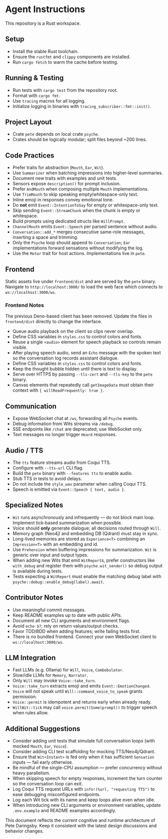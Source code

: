 # Agent Instructions

This repository is a Rust workspace.

## Setup

* Install the stable Rust toolchain.
* Ensure the `rustfmt` and `clippy` components are installed.
* Run `cargo fetch` to warm the cache before testing.

## Running & Testing

* Run tests with `cargo test` from the repository root.
* Format with `cargo fmt`.
* Use `tracing` macros for all logging.
* Initialize logging in binaries with `tracing_subscriber::fmt::init()`.

## Project Layout

* Crate `pete` depends on local crate `psyche`.
* Crates should be logically modular; split files beyond \~200 lines.

## Code Practices

* Prefer traits for abstraction (`Mouth`, `Ear`, `Wit`).
* Use `Summarizer` when batching impressions into higher-level summaries.
* Document new traits with examples and unit tests.
* Sensors expose `description()` for prompt inclusion.
* Prefer `AndMouth` when composing multiple `Mouth` implementations.
* Use `TrimMouth` to skip speaking empty/whitespace-only text.
* Inline emoji in responses convey emotional tone.
* Do **not** emit `Event::IntentionToSay` for empty or whitespace-only text.
* Skip sending `Event::StreamChunk` when the chunk is empty or whitespace.
* Build prompts using dedicated structs like `WillPrompt`.
* `ChannelMouth` emits `Event::Speech` per parsed sentence without audio.
* `Conversation::add_*` merges consecutive same-role messages, inserting a space and trimming.
* Only the `Psyche` loop should append to `Conversation`; `Ear` implementations forward sensations without modifying the log.
* Use the `Motor` trait for host actions. Implementations live in `pete`.

## Frontend

Static assets live under `frontend/dist` and are served by the `pete` binary.
Navigate to `http://localhost:3000/` to load the web face which connects to
`ws://localhost:3000/ws`.

### Frontend Notes

The previous Deno-based client has been removed. Update the files in
`frontend/dist` directly to change the interface.
* Queue audio playback on the client so clips never overlap.
* Define CSS variables in `styles.css` to control colors and fonts.
* Reuse a single `<audio>` element for speech playback so controls remain visible.
* After playing speech audio, send an `Echo` message with the spoken text so the conversation log records assistant dialogue.
* Define CSS variables in `styles.css` to control colors and fonts.
* Keep the thought bubble hidden until there is text to display.
* Serve over HTTPS by passing `--tls-cert` and `--tls-key` to the `pete` binary.
* Canvas elements that repeatedly call `getImageData` must obtain their context
  with `{ willReadFrequently: true }`.

## Communication

* Expose WebSocket chat at `/ws`, forwarding all `Psyche` events.
* Debug information from Wits streams via `/debug`.
* SSE endpoints like `/chat` are deprecated; use WebSocket only.
* Text messages no longer trigger `Heard` responses.

## Audio / TTS

* The `tts` feature streams audio from Coqui TTS.
* Configure with `--tts-url` CLI flag.
* Build the `pete` binary with `--features tts` to enable audio.
* Stub TTS in tests to avoid delays.
* Do not include the `style_wav` parameter when calling Coqui TTS.
* Speech is emitted via `Event::Speech { text, audio }`.

## Specialized Notes

* `Wit` runs asynchronously and infrequently — do not block main loop. Implement
  tick-based summarization when possible.
* Voice should **only** generate dialogue; all decisions routed through `Will`.
* Memory graph (Neo4j) and embedding DB (Qdrant) must stay in sync.
* Long-lived memories are stored as `Experience<T>` combining an `Impression<T>` with an embedding and id.
* Use `Prehension` when buffering impressions for summarization. `Wit` is generic over input and output types.
* When adding new Wits that emit `WitReport`s, prefer constructors like
  `with_debug` and register them with `psyche.wit_sender()` so debug output is
  available during tests.
* Tests expecting a `WitReport` must enable the matching debug label with
  `psyche::debug::enable_debug(label).await`.

## Contributor Notes

* Use meaningful commit messages.
* Keep README examples up to date with public APIs.
* Document all new CLI arguments and environment flags.
* Avoid `echo $?`; rely on return values/output checks.
* Favor TDD/BDD when adding features; write failing tests first.
* There is no bundled frontend. Connect your own WebSocket client to
  `ws://localhost:3000/ws`.

## LLM Integration

* Fast LLMs (e.g. Ollama) for `Will`, `Voice`, `Combobulator`.
* Slow/idle LLMs for `Memory`, `Narrator`.
* Only `Will` may invoke `Voice::take_turn`.
* `Voice::take_turn` extracts emoji and emits `Event::EmotionChanged`.
* `Voice` will not speak until `Will::command_voice_to_speak` grants permission.
* `Voice::permit` is idempotent and returns early when already ready.
* `WillWit::tick` may call `voice.permit(Some(prompt))` to trigger speech when rules allow.

## Additional Suggestions

* Consider adding unit tests that simulate full conversation loops (with mocked `Mouth`, `Ear`, `Voice`).
* Consider adding CLI test scaffolding for mocking TTS/Neo4j/Qdrant.
* Ensure that `Wit<Instant>` is fed only when it has sufficient `Sensation` inputs — fail early otherwise.
* Be mindful of the single-CPU assumption — prefer concurrency without heavy parallelism.
* When skipping speech for empty responses, increment the turn counter so the conversation loop can exit.
* Log Coqui TTS request URLs with `info!(%url, "requesting TTS")` to ease debugging misconfigured endpoints.
* Log each Wit tick with its name and keep loops alive even when idle.
* When introducing new CLI arguments or environment variables, update
  `.env.example` and README examples accordingly.

This document reflects the current cognitive and runtime architecture of Pete Daringsby. Keep it consistent with the latest design discussions and behavior changes.
